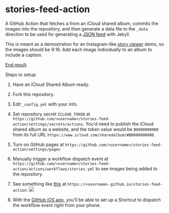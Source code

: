 # stories-feed-action

A GitHub Action that fetches a from an iCloud shared album, commits the images into the repository, and then generate a data file to the `_data` direction to be used for generating a [JSON feed](https://jsonfeed.org) with Jekyll.

This is meant as a demostration for an Instagram-like [story viewer](https://www.npmjs.com/package/story-view-element) demo, so the images should be 9:16. Add each image individually to an album to include a caption.

[End result](https://muan.github.io/stories-feed-action/).

Steps to setup:

1. Have an iCloud Shared Album ready.

2. Fork this repository.

3. Edit `_config.yml` with your info.

4. Set repository secret `ICLOUD_TOKEN` at `https://github.com/<username>/stories-feed-action/settings/secrets/actions`. You'd need to publish the iCloud shared album as a website, and the token value would be `B0000000000` from its full URL `https://www.icloud.com/sharedalbum/#B0000000000`.

5. Turn on GitHub pages at `https://github.com/<username>/stories-feed-action/settings/pages`

6. Manually trigger a workflow dispatch event at `https://github.com/<username>/stories-feed-action/actions/workflows/stories.yml` to see images being added to the repository.

7. See something like [this](https://muan.github.io/stories-feed-action/) at `https://<username>.github.io/stories-feed-action`:
  ![](https://user-images.githubusercontent.com/1153134/182153258-4f7e7cb5-5b80-48d9-96c8-3491075d9232.gif)

8. With the [GitHub iOS app](https://github.com/mobile), you'll be able to set up a Shortcut to dispatch the workflow event right from your phone.
